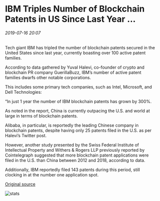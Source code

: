# IBM Triples Number of Blockchain Patents in US Since Last Year ...

###### 2019-07-16 20:07

Tech giant IBM has tripled the number of blockchain patents secured in the United States since last year, currently boasting over 100 active patent families.

According to data gathered by Yuval Halevi, co-founder of crypto and blockchain PR company GuerillaBuzz, IBM’s number of active patent families dwarfs other notable corporations.

This includes some primary tech companies, such as Intel, Microsoft, and Dell Technologies:

“In just 1 year the number of IBM blockchain patents has grown by 300%.

As noted in the report, China is currently outpacing the U.S. and world at large in terms of blockchain patents.

Alibaba, in particular, is reportedly the leading Chinese company in blockchain patents, despite having only 25 patents filed in the U.S. as per Halevi’s Twitter post.

However, another study presented by the Swiss Federal Institute of Intellectual Property and Withers & Rogers LLP previously reported by Cointelegraph suggested that more blockchain patent applications were filed in the U.S. than China between 2012 and 2018, according to data.

Additionally, IBM reportedly filed 143 patents during this period, still clocking in at the number one application spot.

[Original source](https://cointelegraph.com/news/ibm-triples-number-of-blockchain-patents-in-us-since-last-year)

![stats](https://c.statcounter.com/11760860/0/a89fa40b/1/ "stats")
